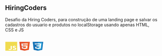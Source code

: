 ## HiringCoders

Desafio da Hiring Coders, para construção de uma landing page e salvar os cadastros do usuario e produtos no localStorage usando apenas HTML, CSS e JS

<div> 
  <div style="display: inline_block"><br>
  <img align="center" alt="Andrei-Js" height="30" width="40" src="https://raw.githubusercontent.com/devicons/devicon/master/icons/javascript/javascript-plain.svg">
  <img align="center" alt="Andrei-HTML" height="30" width="40" src="https://raw.githubusercontent.com/devicons/devicon/master/icons/html5/html5-original.svg">
  <img align="center" alt="Andrei-CSS" height="30" width="40" src="https://raw.githubusercontent.com/devicons/devicon/master/icons/css3/css3-original.svg">
  
</div>
